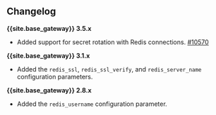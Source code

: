 ## Changelog

**{{site.base_gateway}} 3.5.x**

* Added support for secret rotation with Redis connections. 
[#10570](https://github.com/Kong/kong/pull/10570)

**{{site.base_gateway}}  3.1.x**

* Added the `redis_ssl`, `redis_ssl_verify`, and `redis_server_name` configuration parameters.

**{{site.base_gateway}} 2.8.x**

* Added the `redis_username` configuration parameter.
